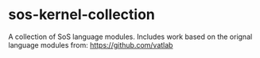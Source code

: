 # sos-kernel-collection
A collection of SoS language modules. Includes work based on the orignal language modules from: https://github.com/vatlab
